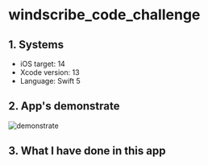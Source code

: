 # windscribe_code_challenge

## 1. Systems
- iOS target: 14
- Xcode version: 13
- Language: Swift 5

## 2. App's demonstrate
![demonstrate](https://user-images.githubusercontent.com/81760710/134883252-c03d763b-92b8-46db-b9d3-bc990f73f06d.gif)

## 3. What I have done in this app

